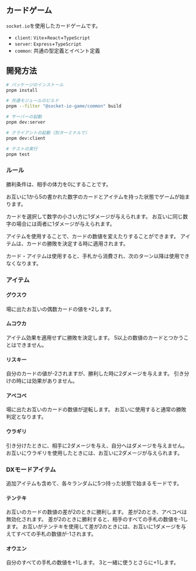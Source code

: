 ## カードゲーム
`socket.io`を使用したカードゲームです。

- `client`: `Vite`+`React`+`TypeScript`
- `server`: `Express`+`TypeScript`
- `common`: 共通の型定義とイベント定義

## 開発方法

```bash
# パッケージのインストール
pnpm install

# 共通モジュールのビルド
pnpm --filter "@socket-io-game/common" build

# サーバーの起動
pnpm dev:server

# クライアントの起動（別ターミナルで）
pnpm dev:client

# テストの実行
pnpm test
```

### ルール
勝利条件は、相手の体力を0にすることです。

お互いに1から5の書かれた数字のカードとアイテムを持った状態でゲームが始まります。

カードを選択して数字の小さい方に1ダメージが与えられます。
お互いに同じ数字の場合には両者に1ダメージが与えられます。

アイテムを使用することで、カードの数値を変えたりすることができます。
アイテムは、カードの勝敗を決定する時に適用されます。

カード・アイテムは使用すると、手札から消費され、次のターン以降は使用できなくなります。

### アイテム
#### グウスウ
場に出たお互いの偶数カードの値を+2します。
#### ムコウカ
アイテム効果を適用せずに勝敗を決定します。
5以上の数値のカードとつかうことはできません。
#### リスキー
自分のカードの値が-2されますが、勝利した時に2ダメージを与えます。
引き分けの時には効果がありません。
#### アベコベ
場に出たお互いのカードの数値が逆転します。
お互いに使用すると通常の勝敗判定となります。
#### ウラギリ
引き分けたときに、相手に2ダメージを与え、自分へはダメージを与えません。
お互いにウラギリを使用したときには、お互いに2ダメージが与えられます。

### DXモードアイテム
追加アイテムも含めて、各々ランダムに5つ持った状態で始まるモードです。
#### テンテキ
お互いのカードの数値の差が2のときに勝利します。
差が2のとき、アベコベは無効化されます。
差が2のときに勝利すると、相手のすべての手札の数値を-1します。
お互いがテンテキを使用して差が2のときには、お互いに1ダメージを与えてすべての手札の数値が-1されます。

#### オウエン
自分のすべての手札の数値を+1します。
3と一緒に使うとさらに+1します。